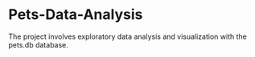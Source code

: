 # Pets-Data-Analysis
The project involves exploratory data analysis and visualization with the pets.db database. 
